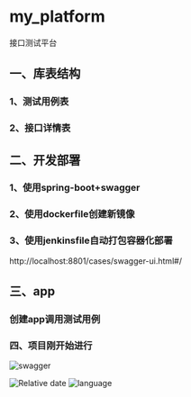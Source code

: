 # my_platform
接口测试平台
## 一、库表结构
### 1、测试用例表
### 2、接口详情表

## 二、开发部署
### 1、使用spring-boot+swagger
### 2、使用dockerfile创建新镜像
### 3、使用jenkinsfile自动打包容器化部署
http://localhost:8801/cases/swagger-ui.html#/

## 三、app
### 创建app调用测试用例

### 四、项目刚开始进行




![swagger](https://github.com/little-success/auto_test_platform/blob/master/document/img/swagger.jpg)



![Relative date](https://img.shields.io/date/1589909993)
![language](https://img.shields.io/badge/language-java-green.svg)
